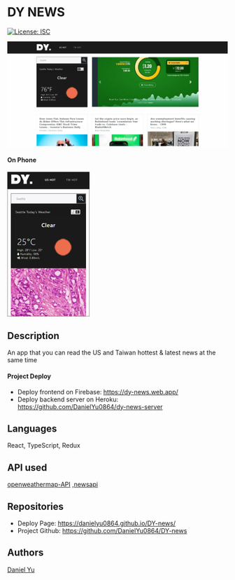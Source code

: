 # DY NEWS

[![License: ISC](https://img.shields.io/badge/License-ISC-green.svg)](https://opensource.org/licenses/ISC)

![main_page](./image/us-hot-screenshot.png)

#### On Phone

![phonescreen](./image/phonescreenshot.png)

## Description

An app that you can read the US and Taiwan hottest & latest news at the same time

#### Project Deploy

- Deploy frontend on Firebase: https://dy-news.web.app/
- Deploy backend server on Heroku: https://github.com/DanielYu0864/dy-news-server

## Languages

React, TypeScript, Redux

## API used

[openweathermap-API](https://openweathermap.org/api)
,[newsapi](https://newsapi.org/)

## Repositories

- Deploy Page: https://danielyu0864.github.io/DY-news/
- Project Github: https://github.com/DanielYu0864/DY-news

## Authors

[Daniel Yu](https://github.com/DanielYu0864)
